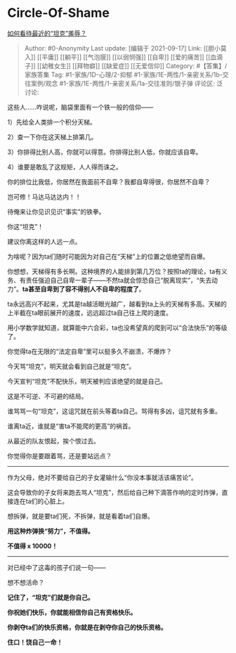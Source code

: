 # Circle-Of-Shame
[如何看待最近的“坦克”羞辱？](https://www.zhihu.com/question/338136649/answer/2124963458)

> Author: #0-Anonymity
> Last update: [编辑于 2021-09-17]
> Link: [[胆小莫入]] [[平庸]] [[躺平]] [[气泡膜]] [[以弱悯强]] [[自卑]] [[爱的痛苦]] [[血滴子]] [[幼稚女生]] [[拜物癖]] [[缺爱症]] [[无爱信仰]]
> Category: #【答集】/家族答集
> Tag: #1-家族/1D-心理/2-抑郁 #1-家族/1E-两性/1-亲密关系/1b-交往案例/观念 #1-家族/1E-两性/1-亲密关系/1a-交往准则/银子弹
> 评论区:
> 泛讨论:

这些人……咋说呢，脑袋里面有一个铁一般的信仰——

1）先给全人类排一个积分天梯。

2）查一下你在这天梯上排第几。

3）你排得比别人高，你就可以得意。你排得比别人低，你就应该自卑。

4）谁要是敢乱了这规矩，人人得而诛之。

你的排位比我低，你居然在我面前不自卑？我都自卑得很，你居然不自卑？

岂可修！马达马达达内！！

待俺来让你见识见识“事实”的铁拳。

你这“坦克”！

建议你离这样的人远一点。

为啥呢？因为ta们随时可能因为对自己在“天梯”上的位置之低绝望而自爆。

你想想，天梯得有多长啊。这种境界的人能排到第几万位？按照ta的理论，ta有义务、有责任强迫自己自卑一辈子——不然ta就会惊恐自己“脱离现实”，“失去动力”。**ta甚至自卑到了容不得别人不自卑的程度了**。

ta永远高兴不起来，尤其是ta越活眼光越广，越看到ta上头的天梯有多高。天梯的上半截在ta眼前展开的速度，远远超过ta自己往上爬的速度。

用小学数学就知道，就算能中六合彩，ta也没希望真的爬到可以“合法快乐”的等级了。

你觉得ta在无限的“法定自卑”里可以挺多久不崩溃，不爆炸？

今天骂“坦克”，明天就会看到自己就是“坦克”。

今天宣判“坦克”不配快乐，明天被判应该绝望的就是自己。

这是不可逆、不可避的结局。

谁骂骂一句“坦克”，这诅咒就在前头等着ta自己。骂得有多凶，诅咒就有多重。

谁离ta近，谁就是“害ta不能爬的更高”的祸首。

从最近的队友恨起，挨个恨过去。

你觉得你是要跟着骂，还是要站远点？

---

作为父母，绝对不要给自己的子女灌输什么“你没本事就活该痛苦论”。

这会导致你的子女将来跑去骂人“坦克”，然后给自己种下滴答作响的定时炸弹，直接连在ta们的心脏上。

想拆弹，就是要ta们死，不拆弹，就是看着ta们自爆。

**用这种炸弹换“努力”，不值得。**

**不值得 x 10000！**

---

对已经中了这毒的孩子们说一句——

想不想活命？

**记住了，“坦克”们就是你自己。**

**你祝她们快乐，你就能相信你自己有资格快乐。**

**你剥夺ta们的快乐资格，你就是在剥夺你自己的快乐资格。**

**住口！饶自己一命！**
